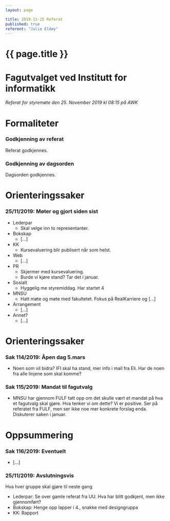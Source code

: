 ```yaml
---
layout: page

title: 2019-11-25 Referat
published: true
referent: "Julie Eldøy"
---
```

# {{ page.title }}
# Fagutvalget ved Institutt for informatikk

*Referat for styremøte den 25. November 2019 kl 08:15 på AWK*

# Formaliteter

### Godkjenning av referat

Referat godkjennes.

### Godkjenning av dagsorden

Dagsorden godkjennes.

# Orienteringssaker

### 25/11/2019: Møter og gjort siden sist

- Lederpar 
    - Skal velge inn to representanter.
- Bokskap
    - [...]
- KK
    - Kursevaluering blir publisert når som helst.
- Web
    - [...]
- PR
    - Skjermer med kursevaluering.
    - Burde vi kjøre stand? Tar det i januar.
- Sosialt
    - Hyggelig me styremiddag. Har startet 4
- MNSU
    - Hatt møte og møte med fakultetet. Fokus på RealKarriere og [...]
- Arrangement
    - [...]
- Annet?
    - [...]

# Orienteringssaker

### Sak 114/2019: Åpen dag 5.mars

-   Noen som vil bidra? IFI skal ha stand, mer info i mail fra Eli.
    Har de noen fra alle linjene som skal komme?


### Sak 115/2019: Mandat til fagutvalg

-   MNSU har gjennom FULF tatt opp om det skulle vært et mandat på hva et fagutvalg skal gjøre. Hva tenker vi om dette?
    Vi er positive. Ser på referatet fra FULF, men ser ikke noe mer konkrete forslag enda. Diskuterer saken i januar.


# Oppsummering

### Sak 116/2019: Eventuelt

-   [...]


### 25/11/2019: Avslutningsvis

Hva hver gruppe skal gjøre til neste gang
-   Lederpar: Se over gamle referat fra UU. Hva har blitt godkjent, men ikke gjennomført?
-   Bokskap: Henge opp lapper i 4., snakke med designgruppa
-   KK: Rapport
